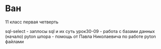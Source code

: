 # Ван

11 класс первая четверть

sql-select  -  заплосы sql и их суть 
урок30-09  -  работа с базами данных (начало)
pyton шпора  -  помощь от Павла Николаевича по работе pyton файлами
